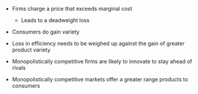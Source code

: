 - Firms charge a price that exceeds marginal cost
	- Leads to a deadweight loss
- Consumers do gain variety
- Loss in efficiency needs to be weighed up against the gain of greater product variety

- Monopolistically competitive firms are likely to innovate to stay ahead of rivals
- Monopolistically competitive markets offer a greater range products to consumers